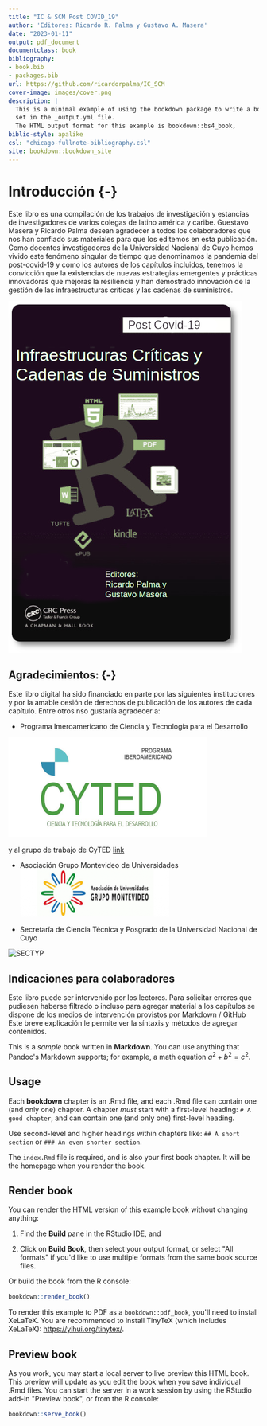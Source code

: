 ```yaml
--- 
title: "IC & SCM Post COVID_19"
author: 'Editores: Ricardo R. Palma y Gustavo A. Masera'
date: "2023-01-11"
output: pdf_document
documentclass: book
bibliography:
- book.bib
- packages.bib
url: https://github.com/ricardorpalma/IC_SCM
cover-image: images/cover.png
description: |
  This is a minimal example of using the bookdown package to write a book.
  set in the _output.yml file.
  The HTML output format for this example is bookdown::bs4_book,
biblio-style: apalike
csl: "chicago-fullnote-bibliography.csl"
site: bookdown::bookdown_site
---
```


# Introducción {-}


Este libro es una compilación de los trabajos de investigación y estancias de investigadores de varios colegas de latino américa y caribe. Guestavo Masera y Ricardo Palma desean agradecer a todos los colaboradores que nos han confiado sus materiales para que los editemos en esta publicación. Como docentes investigadores de la Universidad Nacional de Cuyo hemos vivido este fenómeno singular de tiempo que denominamos la pandemia del post-covid-19 y como los autores de los capítulos incluidos, tenemos la convicción que la existencias de nuevas estrategias emergentes y prácticas innovadoras que mejoras la resiliencia y han demostrado innovación de la gestión de las infraestructuras críticas y las cadenas de suministros.

![Infraestructuras Críticas y Cadenas de Suministros Post COVID-19](images/cover.png)

## Agradecimientos: {-}


Este libro digital ha sido financiado en parte por las siguientes instituciones y por la amable cesión de derechos de publicación de los autores de cada capítulo.
Entre otros nso gustaría agradecer a:


- Programa Imeroamericano de Ciencia y Tecnología para el Desarrollo

![Red CyTED](images/cyted.png)

y al grupo de trabajo de CyTED 
[link](https://themys.sid.uncu.edu.ar/rpalma/En_Desarrollo/about.html)


- Asociación Grupo Montevideo de Universidades
![AUGM](images/augm.png)


- Secretaría de Ciencia Técnica y Posgrado de la Universidad Nacional de Cuyo


![SECTYP](images/siip-investigacionposgrado.png)



## Indicaciones para colaboradores

Este libro puede ser intervenido por los lectores.
Para solicitar errores que pudiesen haberse filtrado o incluso para agregar material a los capítulos se dispone de los medios de intervención provistos por Markdown / GitHub
Este breve explicación le permite ver la síntaxis y métodos de agregar contenidos.



This is a _sample_ book written in **Markdown**. You can use anything that Pandoc's Markdown supports; for example, a math equation $a^2 + b^2 = c^2$.

## Usage 

Each **bookdown** chapter is an .Rmd file, and each .Rmd file can contain one (and only one) chapter. A chapter *must* start with a first-level heading: `# A good chapter`, and can contain one (and only one) first-level heading.

Use second-level and higher headings within chapters like: `## A short section` or `### An even shorter section`.

The `index.Rmd` file is required, and is also your first book chapter. It will be the homepage when you render the book.

## Render book

You can render the HTML version of this example book without changing anything:

1. Find the **Build** pane in the RStudio IDE, and

1. Click on **Build Book**, then select your output format, or select "All formats" if you'd like to use multiple formats from the same book source files.

Or build the book from the R console:


```r
bookdown::render_book()
```

To render this example to PDF as a `bookdown::pdf_book`, you'll need to install XeLaTeX. You are recommended to install TinyTeX (which includes XeLaTeX): <https://yihui.org/tinytex/>.

## Preview book

As you work, you may start a local server to live preview this HTML book. This preview will update as you edit the book when you save individual .Rmd files. You can start the server in a work session by using the RStudio add-in "Preview book", or from the R console:


```r
bookdown::serve_book()
```



